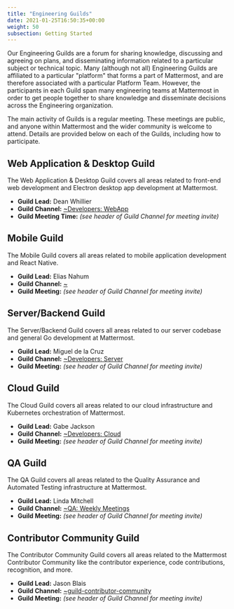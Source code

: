 ```yaml
---
title: "Engineering Guilds"
date: 2021-01-25T16:50:35+00:00
weight: 50
subsection: Getting Started
---
```


Our Engineering Guilds are a forum for sharing knowledge, discussing and agreeing on plans, and disseminating information related to a particular subject or technical topic. Many (although not all) Engineering Guilds are affiliated to a particular "platform" that forms a part of Mattermost, and are therefore associated with a particular Platform Team. However, the participants in each Guild span many engineering teams at Mattermost in order to get people together to share knowledge and disseminate decisions across the Engineering organization.

The main activity of Guilds is a regular meeting. These meetings are public, and anyone within Mattermost and the wider community is welcome to attend. Details are provided below on each of the Guilds, including how to participate.

## Web Application & Desktop Guild

The Web Application & Desktop Guild covers all areas related to front-end web development and Electron desktop app development at Mattermost.

- **Guild Lead:** Dean Whillier
- **Guild Channel:** [~Developers: WebApp](https://community.mattermost.com/core/channels/webapp)
- **Guild Meeting Time:** *(see header of Guild Channel for meeting invite)*

## Mobile Guild

The Mobile Guild covers all areas related to mobile application development and React Native.

- **Guild Lead:** Elias Nahum
- **Guild Channel:** [~]()
- **Guild Meeting:** *(see header of Guild Channel for meeting invite)*

## Server/Backend Guild

The Server/Backend Guild covers all areas related to our server codebase and general Go development at Mattermost.

- **Guild Lead:** Miguel de la Cruz
- **Guild Channel:** [~Developers: Server](https://community.mattermost.com/core/channels/developers-server)
- **Guild Meeting:** *(see header of Guild Channel for meeting invite)*

## Cloud Guild

The Cloud Guild covers all areas related to our cloud infrastructure and Kubernetes orchestration of Mattermost.

- **Guild Lead:** Gabe Jackson
- **Guild Channel:** [~Developers: Cloud](https://community-daily.mattermost.com/core/channels/cloud)
- **Guild Meeting:** *(see header of Guild Channel for meeting invite)*

## QA Guild

The QA Guild covers all areas related to the Quality Assurance and Automated Testing infrastructure at Mattermost.

- **Guild Lead:** Linda Mitchell
- **Guild Channel:** [~QA: Weekly Meetings](https://community.mattermost.com/core/channels/qa-weekly-meetings)
- **Guild Meeting:** *(see header of Guild Channel for meeting invite)*

## Contributor Community Guild

The Contributor Community Guild covers all areas related to the Mattermost Contributor Community like the contributor experience, code contributions, recognition, and more.

- **Guild Lead:** Jason Blais
- **Guild Channel:** [~guild-contributor-community ](https://community.mattermost.com/core/channels/guild-contributor-community)
- **Guild Meeting:** *(see header of Guild Channel for meeting invite)*
